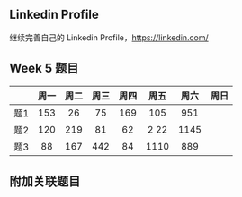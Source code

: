 ## Linkedin Profile

继续完善自己的 Linkedin Profile，https://linkedin.com/

## Week 5 题目
|       | 周一   | 周二   |  周三 |   周四 |   周五  | 周六 |  周日 |
| :----:| :----:| :----:|:----:  |:----: |:----: |:----:|:----: |
| 题1   | 153 	| 26	 |   75    |  169  | 105   |  951|
| 题2   |120    | 219    |    81   |    62  |2 22  | 1145|
| 题3   |88     |    167 |442    |    84  |  1110   |  889| 


## 附加关联题目

